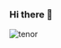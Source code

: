 ### Hi there 👋
![tenor](https://user-images.githubusercontent.com/39220517/87998267-cd518680-cacd-11ea-9778-659a5381b64f.gif)
<!--
**adolfosp/adolfosp** is a ✨ _special_ ✨ repository because its `README.md` (this file) appears on your GitHub profile.

Here are some ideas to get you started:

- 🔭 I’m currently working on ...
- 🌱 I’m currently learning ...
- 👯 I’m looking to collaborate on ...
- 🤔 I’m looking for help with ...
- 💬 Ask me about ...
- 📫 How to reach me: ...
- 😄 Pronouns: ...
- ⚡ Fun fact: ...
-->
